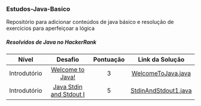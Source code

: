 ### Estudos-Java-Basico

Repositório para adicionar conteúdos de java básico e resolução de exercícios para aperfeiçoar a lógica

##### Resolvidos de Java no HackerRank

|          Nível          |                                                         Desafio                                                        | Pontuação |                                                                                         Link da Solução                                                                                        |
|:---------------------------:|:------------------------------------------------------------------------------------------------------------------------:|:------:|:---------------------------------------------------------------------------------------------------------------------------------------------------------------------------------------:|
|         Introdutório        | [Welcome to Java!](https://www.hackerrank.com/challenges/welcome-to-java)                                                |    3   | [WelcomeToJava.java](https://github.com/Rayane420/Estudos-Java-Basico/blob/hackerrank/javaBasicoH/src/iniciante/WelcomeToJava.java)                                                  |
|         Introdutório        | [Java Stdin and Stdout I](https://www.hackerrank.com/challenges/java-stdin-and-stdout-1)                                 |    5   | [StdinAndStdout1.java](https://github.com/Rayane420/Estudos-Java-Basico/blob/hackerrank/javaBasicoH/src/iniciante/StdinAndStdout1.java)                                       |
